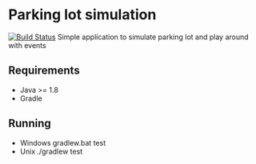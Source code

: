 # Parking lot simulation
[![Build Status](https://api.travis-ci.com/sarunasdaujotis/car-parking-simulator.svg?branch=master)](https://api.travis-ci.com/sarunasdaujotis/car-parking-simulator)
Simple application to simulate parking lot and play around with events

## Requirements
  * Java >= 1.8
  * Gradle
  
## Running
  * Windows gradlew.bat test
  * Unix ./gradlew test